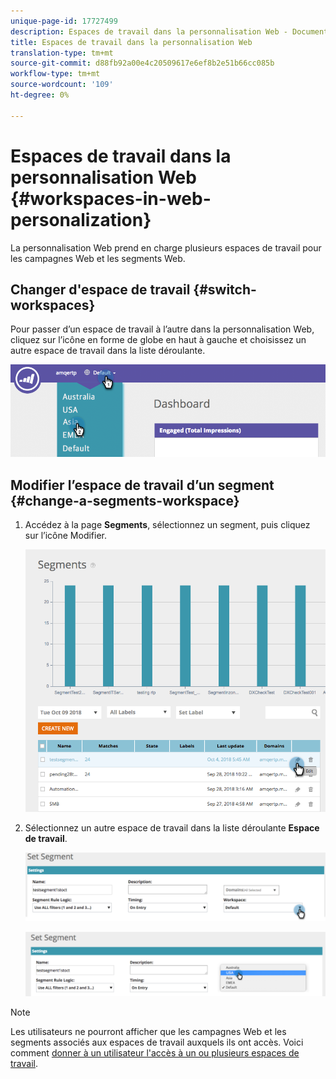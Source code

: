 ```yaml
---
unique-page-id: 17727499
description: Espaces de travail dans la personnalisation Web - Documents marketing - Documentation du produit
title: Espaces de travail dans la personnalisation Web
translation-type: tm+mt
source-git-commit: d88fb92a00e4c20509617e6ef8b2e51b66cc085b
workflow-type: tm+mt
source-wordcount: '109'
ht-degree: 0%

---
```



# Espaces de travail dans la personnalisation Web {#workspaces-in-web-personalization}

La personnalisation Web prend en charge plusieurs espaces de travail pour les campagnes Web et les segments Web.

## Changer d&#39;espace de travail {#switch-workspaces}

Pour passer d’un espace de travail à l’autre dans la personnalisation Web, cliquez sur l’icône en forme de globe en haut à gauche et choisissez un autre espace de travail dans la liste déroulante.

![](assets/ss7.png)

## Modifier l’espace de travail d’un segment {#change-a-segments-workspace}

1. Accédez à la page **Segments**, sélectionnez un segment, puis cliquez sur l’icône Modifier.

   ![](assets/ss4.png)

1. Sélectionnez un autre espace de travail dans la liste déroulante **Espace de travail**.

   ![](assets/ss6.png)

   ![](assets/ss5.png)

>[!NOTE]
>
>Les utilisateurs ne pourront afficher que les campagnes Web et les segments associés aux espaces de travail auxquels ils ont accès. Voici comment [donner à un utilisateur l&#39;accès à un ou plusieurs espaces de travail](../../../product-docs/administration/workspaces-and-person-partitions/allow-user-access-to-a-workspace.md).

